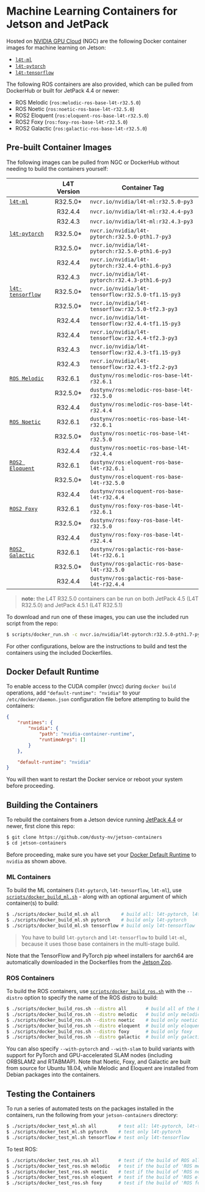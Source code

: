 # Machine Learning Containers for Jetson and JetPack

Hosted on [NVIDIA GPU Cloud](https://ngc.nvidia.com/catalog/containers?orderBy=modifiedDESC&query=L4T&quickFilter=containers&filters=) (NGC) are the following Docker container images for machine learning on Jetson:

* [`l4t-ml`](https://ngc.nvidia.com/catalog/containers/nvidia:l4t-ml)
* [`l4t-pytorch`](https://ngc.nvidia.com/catalog/containers/nvidia:l4t-pytorch)
* [`l4t-tensorflow`](https://ngc.nvidia.com/catalog/containers/nvidia:l4t-tensorflow)

The following ROS containers are also provided, which can be pulled from DockerHub or built for JetPack 4.4 or newer:

* ROS Melodic (`ros:melodic-ros-base-l4t-r32.5.0`)
* ROS Noetic (`ros:noetic-ros-base-l4t-r32.5.0`)
* ROS2 Eloquent (`ros:eloquent-ros-base-l4t-r32.5.0`)
* ROS2 Foxy (`ros:foxy-ros-base-l4t-r32.5.0`)
* ROS2 Galactic (`ros:galactic-ros-base-l4t-r32.5.0`)

## Pre-built Container Images

The following images can be pulled from NGC or DockerHub without needing to build the containers yourself:

|                                                                                     | L4T Version | Container Tag                                      |
|-------------------------------------------------------------------------------------|:-----------:|----------------------------------------------------|
| [`l4t-ml`](https://ngc.nvidia.com/catalog/containers/nvidia:l4t-ml)                 |   R32.5.0*  | `nvcr.io/nvidia/l4t-ml:r32.5.0-py3`                |
|                                                                                     |   R32.4.4   | `nvcr.io/nvidia/l4t-ml:r32.4.4-py3`                |
|                                                                                     |   R32.4.3   | `nvcr.io/nvidia/l4t-ml:r32.4.3-py3`                |
| [`l4t-pytorch`](https://ngc.nvidia.com/catalog/containers/nvidia:l4t-pytorch)       |   R32.5.0*  | `nvcr.io/nvidia/l4t-pytorch:r32.5.0-pth1.7-py3`    |
|                                                                                     |   R32.5.0*  | `nvcr.io/nvidia/l4t-pytorch:r32.5.0-pth1.6-py3`    |
|                                                                                     |   R32.4.4   | `nvcr.io/nvidia/l4t-pytorch:r32.4.4-pth1.6-py3`    |
|                                                                                     |   R32.4.3   | `nvcr.io/nvidia/l4t-pytorch:r32.4.3-pth1.6-py3`    |
| [`l4t-tensorflow`](https://ngc.nvidia.com/catalog/containers/nvidia:l4t-tensorflow) |   R32.5.0*  | `nvcr.io/nvidia/l4t-tensorflow:r32.5.0-tf1.15-py3` |
|                                                                                     |   R32.5.0*  | `nvcr.io/nvidia/l4t-tensorflow:r32.5.0-tf2.3-py3`  |
|                                                                                     |   R32.4.4   | `nvcr.io/nvidia/l4t-tensorflow:r32.4.4-tf1.15-py3` |
|                                                                                     |   R32.4.4   | `nvcr.io/nvidia/l4t-tensorflow:r32.4.4-tf2.3-py3`  |
|                                                                                     |   R32.4.3   | `nvcr.io/nvidia/l4t-tensorflow:r32.4.3-tf1.15-py3` |
|                                                                                     |   R32.4.3   | `nvcr.io/nvidia/l4t-tensorflow:r32.4.3-tf2.2-py3`  |
| [`ROS Melodic`](https://hub.docker.com/repository/docker/dustynv/ros)               |   R32.6.1   | `dustynv/ros:melodic-ros-base-l4t-r32.6.1`         |
|                                                                                     |   R32.5.0*  | `dustynv/ros:melodic-ros-base-l4t-r32.5.0`         |
|                                                                                     |   R32.4.4   | `dustynv/ros:melodic-ros-base-l4t-r32.4.4`         |
| [`ROS Noetic`](https://hub.docker.com/repository/docker/dustynv/ros)                |   R32.6.1   | `dustynv/ros:noetic-ros-base-l4t-r32.6.1`          |
|                                                                                     |   R32.5.0*  | `dustynv/ros:noetic-ros-base-l4t-r32.5.0`          |
|                                                                                     |   R32.4.4   | `dustynv/ros:noetic-ros-base-l4t-r32.4.4`          |
| [`ROS2 Eloquent`](https://hub.docker.com/repository/docker/dustynv/ros)             |   R32.6.1   | `dustynv/ros:eloquent-ros-base-l4t-r32.6.1`        |
|                                                                                     |   R32.5.0*  | `dustynv/ros:eloquent-ros-base-l4t-r32.5.0`        |
|                                                                                     |   R32.4.4   | `dustynv/ros:eloquent-ros-base-l4t-r32.4.4`        |
| [`ROS2 Foxy`](https://hub.docker.com/repository/docker/dustynv/ros)                 |   R32.6.1   | `dustynv/ros:foxy-ros-base-l4t-r32.6.1`            |
|                                                                                     |   R32.5.0*  | `dustynv/ros:foxy-ros-base-l4t-r32.5.0`            |
|                                                                                     |   R32.4.4   | `dustynv/ros:foxy-ros-base-l4t-r32.4.4`            |
| [`ROS2 Galactic`](https://hub.docker.com/repository/docker/dustynv/ros)             |   R32.6.1   | `dustynv/ros:galactic-ros-base-l4t-r32.6.1`        |
|                                                                                     |   R32.5.0*  | `dustynv/ros:galactic-ros-base-l4t-r32.5.0`        |
|                                                                                     |   R32.4.4   | `dustynv/ros:galactic-ros-base-l4t-r32.4.4`        |

> **note:** the L4T R32.5.0 containers can be run on both JetPack 4.5 (L4T R32.5.0) and JetPack 4.5.1 (L4T R32.5.1)

To download and run one of these images, you can use the included run script from the repo:

``` bash
$ scripts/docker_run.sh -c nvcr.io/nvidia/l4t-pytorch:r32.5.0-pth1.7-py3
```

For other configurations, below are the instructions to build and test the containers using the included Dockerfiles.

## Docker Default Runtime

To enable access to the CUDA compiler (nvcc) during `docker build` operations, add `"default-runtime": "nvidia"` to your `/etc/docker/daemon.json` configuration file before attempting to build the containers:

``` json
{
    "runtimes": {
        "nvidia": {
            "path": "nvidia-container-runtime",
            "runtimeArgs": []
        }
    },

    "default-runtime": "nvidia"
}
```

You will then want to restart the Docker service or reboot your system before proceeding.

## Building the Containers

To rebuild the containers from a Jetson device running [JetPack 4.4](https://developer.nvidia.com/embedded/jetpack) or newer, first clone this repo:

``` bash
$ git clone https://github.com/dusty-nv/jetson-containers
$ cd jetson-containers
```

Before proceeding, make sure you have set your [Docker Default Runtime](#docker-default-runtime) to `nvidia` as shown above.

### ML Containers

To build the ML containers (`l4t-pytorch`, `l4t-tensorflow`, `l4t-ml`), use [`scripts/docker_build_ml.sh`](scripts/docker_build_ml.sh) - along with an optional argument of which container(s) to build: 

``` bash
$ ./scripts/docker_build_ml.sh all        # build all: l4t-pytorch, l4t-tensorflow, and l4t-ml
$ ./scripts/docker_build_ml.sh pytorch    # build only l4t-pytorch
$ ./scripts/docker_build_ml.sh tensorflow # build only l4t-tensorflow
```

> You have to build `l4t-pytorch` and `l4t-tensorflow` to build `l4t-ml`, because it uses those base containers in the multi-stage build.

Note that the TensorFlow and PyTorch pip wheel installers for aarch64 are automatically downloaded in the Dockerfiles from the [Jetson Zoo](https://elinux.org/Jetson_Zoo).

### ROS Containers

To build the ROS containers, use [`scripts/docker_build_ros.sh`](scripts/docker_build_ros.sh) with the `--distro` option to specify the name of the ROS distro to build:

``` bash
$ ./scripts/docker_build_ros.sh --distro all       # build all of the below (default)
$ ./scripts/docker_build_ros.sh --distro melodic   # build only melodic
$ ./scripts/docker_build_ros.sh --distro noetic    # build only noetic
$ ./scripts/docker_build_ros.sh --distro eloquent  # build only eloquent
$ ./scripts/docker_build_ros.sh --distro foxy      # build only foxy
$ ./scripts/docker_build_ros.sh --distro galactic  # build only galactic
```

You can also specify `--with-pytorch` and `--with-slam` to build variants with support for PyTorch and GPU-accelerated SLAM nodes (including ORBSLAM2 and RTABMAP).  Note that Noetic, Foxy, and Galactic are built from source for Ubuntu 18.04, while Melodic and Eloquent are installed from Debian packages into the containers.

## Testing the Containers

To run a series of automated tests on the packages installed in the containers, run the following from your `jetson-containers` directory:

``` bash
$ ./scripts/docker_test_ml.sh all        # test all: l4t-pytorch, l4t-tensorflow, and l4t-ml
$ ./scripts/docker_test_ml.sh pytorch    # test only l4t-pytorch
$ ./scripts/docker_test_ml.sh tensorflow # test only l4t-tensorflow
```

To test ROS:

``` bash
$ ./scripts/docker_test_ros.sh all       # test if the build of ROS all was successful: 'melodic', 'noetic', 'eloquent', 'foxy'
$ ./scripts/docker_test_ros.sh melodic   # test if the build of 'ROS melodic' was successful
$ ./scripts/docker_test_ros.sh noetic    # test if the build of 'ROS noetic' was successful
$ ./scripts/docker_test_ros.sh eloquent  # test if the build of 'ROS eloquent' was successful
$ ./scripts/docker_test_ros.sh foxy      # test if the build of 'ROS foxy' was successful
```

